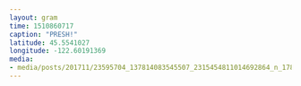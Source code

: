 ```yaml
---
layout: gram
time: 1510860717
caption: "PRESH!"
latitude: 45.5541027
longitude: -122.60191369
media:
- media/posts/201711/23595704_137814083545507_2315454811014692864_n_17880307408161670.jpg
---
```

